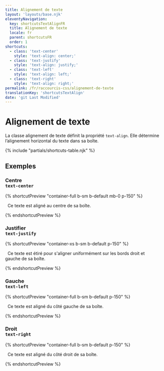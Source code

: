 ```yaml
---
title: Alignement de texte
layout: 'layouts/base.njk'
eleventyNavigation:
  key: shortcutsTextAlignFR
  title: Alignement de texte
  locale: fr
  parent: shortcutsFR
  order: 1
shortcuts:
  - class: 'text-center'
    style: 'text-align: center;'
  - class: 'text-justify'
    style: 'text-align: justify;'
  - class: 'text-left'
    style: 'text-align: left;'
  - class: 'text-right'
    style: 'text-align: right;'
permalink: /fr/raccourcis-css/alignement-de-texte
translationKey: 'shortcutsTextAlign'
date: 'git Last Modified'
---
```


# Alignement de texte

La classe alignement de texte définit la propriété `text-align`. Elle détermine l’alignement horizontal du texte dans sa boîte.

{% include "partials/shortcuts-table.njk" %}

## Exemples

### Centre<br/>`text-center`

{% shortcutPreview "container-full b-sm b-default mb-0 p-150" %}

<p class="text-center">
  Ce texte est aligné au centre de sa boîte.
</p>
{% endshortcutPreview %}

### Justifier<br/>`text-justify`

{% shortcutPreview "container-xs b-sm b-default p-150" %}

<p class="text-justify">
  Ce texte est étiré pour s'aligner uniformément sur les bords droit et gauche de sa boîte.
</p>
{% endshortcutPreview %}

### Gauche<br/>`text-left`

{% shortcutPreview "container-full b-sm b-default p-150" %}

<p class="text-left">
  Ce texte est aligné du côté gauche de sa boîte.
</p>
{% endshortcutPreview %}

### Droit<br/>`text-right`

{% shortcutPreview "container-full b-sm b-default p-150" %}

<p class="text-right">
  Ce texte est aligné du côté droit de sa boîte.
</p>
{% endshortcutPreview %}
